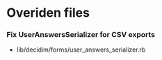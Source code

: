 # Overiden files

### Fix UserAnswersSerializer for CSV exports

* lib/decidim/forms/user_answers_serializer.rb
